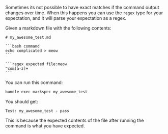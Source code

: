 Sometimes its not possible to have exact matches if the command output changes over time. When this happens you can use the `regex` type for your expectation, and it will parse your expectation as a regex.

Given a markdown file with the following contents:

~~~text file:my_awesome_test.md
# my_awesome_test.md

```bash command
echo complicated > meow
```

```regex expected file:meow
^com[a-z]+
```
~~~

You can run this command:

```bash command
bundle exec markspec my_awesome_test
```

You should get:

```text expected stdout
Test: my_awesome_test - pass
```

This is because the expected contents of the file after running the command is what you have expected.
